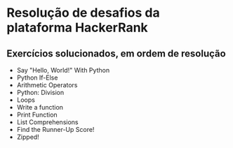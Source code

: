 
# Resolução de desafios da plataforma HackerRank

## Exercícios solucionados, em ordem de resolução

 - Say "Hello, World!" With Python
 - Python If-Else
 - Arithmetic Operators
 - Python: Division
 - Loops
 - Write a function
 - Print Function
 - List Comprehensions
 - Find the Runner-Up Score!
 - Zipped!